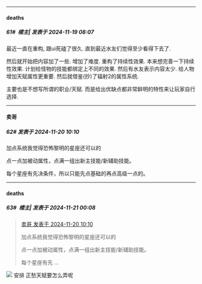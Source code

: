 ﻿
*****

####  deaths  
##### 61#         楼主| 发表于 2024-11-19 08:07

最近一直在重构, 跟ui死磕了很久. 直到最近水友们觉得至少看得下去了.

然后就开始把内容加了一些. 增加了难度. 重构了持续性效果. 本来想完善一下持续性效果. 计划给怪物的技能都绑定上不同的效果. 然后有水友表示内容太少. 给人物增加天赋属性更重要. 然后就借鉴(抄)了辐射2的属性系统.

主要也是不想写所谓的职业/天赋. 而是给出优缺点都非常鲜明的特性来让玩家自行选择.


*****

####  卖哥  
##### 62#       发表于 2024-11-20 10:10

加点系统我觉得恐怖黎明的星座还可以的

点一点加被动属性，点满一组出新主技能/新辅助技能。

每个星座有先决条件，所以只能先点基础的再点高级一点的。


*****

####  deaths  
##### 63#         楼主| 发表于 2024-11-21 00:08

<blockquote><a href="httphttps://bbs.saraba1st.com/2b/forum.php?mod=redirect&amp;goto=findpost&amp;pid=66735222&amp;ptid=2194055" target="_blank">卖哥 发表于 2024-11-20 10:10</a>

加点系统我觉得恐怖黎明的星座还可以的

点一点加被动属性，点满一组出新主技能/新辅助技能。

每个星座有先 ...</blockquote>
<img src="https://static.saraba1st.com/image/smiley/face2017/056.gif"> 安排 正愁天赋要怎么弄呢

